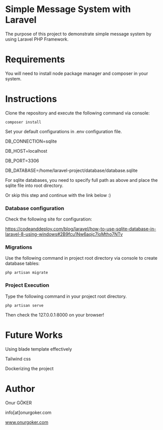 # Simple Message System with Laravel

The purpose of this project to demonstrate simple message system by using Laravel PHP Framework.

# Requirements
You will need to install node package manager and composer in your system.

# Instructions
Clone the repository and execute the following command via console:

``````
composer install
``````

Set your default configurations in .env configuration file.

DB_CONNECTION=sqlite 

DB_HOST=localhost 

DB_PORT=3306 

DB_DATABASE=/home/laravel-project/database/database.sqlite 

For sqlite databases, you need to specify full path as above and place the sqlite file into root directory. 

Or skip this step and continue with the link below :)

### Database configuration
Check the following site for configuration: 

https://codeanddeploy.com/blog/laravel/how-to-use-sqlite-database-in-laravel-8-using-windows#2B9fcu1Nw6aojc7loMtho7NTv

### Migrations
Use the following command in project root directory via console to create database tables:

``````
php artisan migrate
``````

### Project Execution
Type the following command in your project root directory.

``````
php artisan serve
``````

Then check the 127.0.0.1:8000 on your browser!

# Future Works
Using blade template effectively

Tailwind css

Dockerizing the project

# Author
Onur GÖKER

info[at]onurgoker.com

www.onurgoker.com
